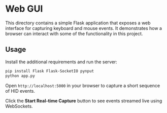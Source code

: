 # Web GUI

This directory contains a simple Flask application that exposes a web interface
for capturing keyboard and mouse events. It demonstrates how a browser can
interact with some of the functionality in this project.

## Usage

Install the additional requirements and run the server:

```bash
pip install Flask Flask-SocketIO pynput
python app.py
```

Open `http://localhost:5000` in your browser to capture a short sequence of HID
events.

Click the **Start Real-time Capture** button to see events streamed live using
WebSockets.
